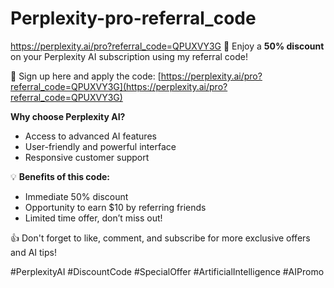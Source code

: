 # Perplexity-pro-referral_code
https://perplexity.ai/pro?referral_code=QPUXVY3G
🎉 Enjoy a **50% discount** on your Perplexity AI subscription using my referral code!

🔗 Sign up here and apply the code: [https://perplexity.ai/pro?referral_code=QPUXVY3G](https://perplexity.ai/pro?referral_code=QPUXVY3G)

**Why choose Perplexity AI?**
- Access to advanced AI features
- User-friendly and powerful interface
- Responsive customer support

💡 **Benefits of this code:**
- Immediate 50% discount
- Opportunity to earn $10 by referring friends
- Limited time offer, don’t miss out!

👍 Don't forget to like, comment, and subscribe for more exclusive offers and AI tips!

#PerplexityAI #DiscountCode #SpecialOffer #ArtificialIntelligence #AIPromo
